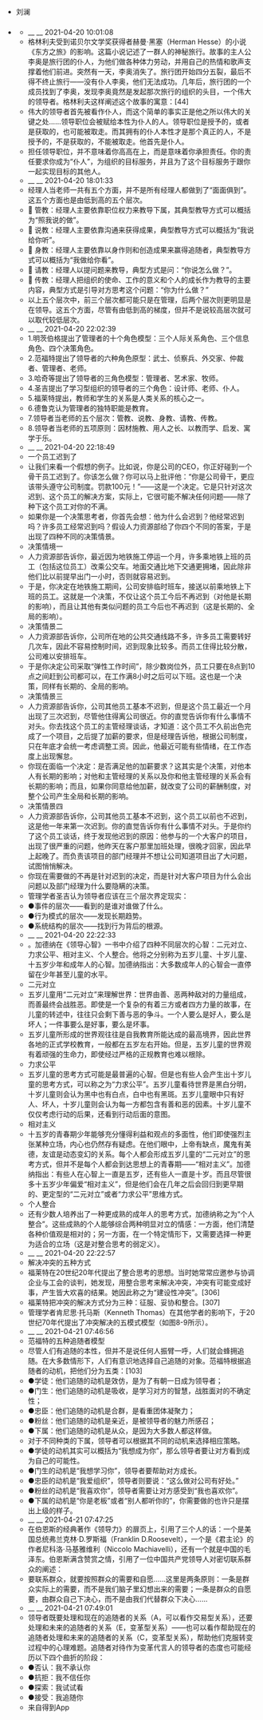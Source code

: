 - 刘澜
- ### 
    - __ __ 2021-04-20 10:01:08
    - 格林利夫受到诺贝尔文学奖获得者赫曼·黑塞（Herman Hesse）的小说《东方之旅》的影响。这篇小说记述了一群人的神秘旅行。故事的主人公李奥是旅行团的仆人，为他们做各种体力劳动，并用自己的热情和歌声支撑着他们前进。突然有一天，李奥消失了。旅行团开始四分五裂，最后不得不终止旅行——没有仆人李奥，他们无法成功。几年后，旅行团的一个成员找到了李奥，发现李奥竟然是发起那次旅行的组织的头目，一个伟大的领导者。格林利夫这样阐述这个故事的寓意：[44]
    - 伟大的领导者首先被看作仆人，而这个简单的事实正是他之所以伟大的关键之处……领导职位会被赋给本性为仆人的人。领导职位是授予的，或者是获取的，也可能被取走。而其拥有的仆人本性才是那个真正的人，不是授予的，不是获取的，不能被取走。他首先是仆人。
    - 担任领导职位，并不意味着你高高在上，而是意味着你承担责任。你的责任要求你成为“仆人”，为组织的目标服务，并且为了这个目标服务于跟你一起实现目标的其他人。
    - __ __ 2021-04-20 18:01:33
    - 经理人当老师一共有五个方面，并不是所有经理人都做到了“面面俱到”。这五个方面也是由低到高的五个层次。
    -  管教：经理人主要依靠职位权力来教导下属，其典型教导方式可以概括为“照我说的做”。
    -  说教：经理人主要依靠沟通来获得成果，典型教导方式可以概括为“我说给你听”。
    -  身教：经理人主要依靠以身作则和创造成果来赢得追随者，典型教导方式可以概括为“我做给你看”。
    -  请教：经理人以提问题来教导，典型方式是问：“你说怎么做？”。
    -  传教：经理人把组织的使命、工作的意义和个人的成长作为教导的主要内容，典型方式是引导对方思考这个问题：“你为什么做？”
    - 以上五个层次中，前三个层次都可能只是在管理，后两个层次则更明显是在领导。这五个方面，尽管有由低到高的梯度，但并不是说较高层次就可以取代较低层次。
    - __ __ 2021-04-20 22:02:39
    - 1.明茨伯格提出了管理者的十个角色模型：三个人际关系角色、三个信息角色、四个决策角色。
    - 2.范福特提出了领导者的六种角色原型：武士、侦察兵、外交家、仲裁者、管理者、老师。
    - 3.哈奇等提出了领导者的三角色模型：管理者、艺术家、牧师。
    - 4.圣吉提出了学习型组织的领导者的三个角色：设计师、老师、仆人。
    - 5.福莱特提出，教师和学生的关系是人类关系的核心之一。
    - 6.德鲁克认为管理者的独特职能是教育。
    - 7.领导者当老师的五个层次：管教、说教、身教、请教、传教。
    - 8.领导者当老师的五项原则：因材施教、用人之长、以教而学、启发、寓学于乐。
    - __ __ 2021-04-20 22:18:49
    - 一个员工迟到了
    - 让我们来看一个假想的例子。比如说，你是公司的CEO，你正好碰到一个骨干员工迟到了。你该怎么做？你可以马上批评他：“你是公司骨干，更应该带头遵守公司制度。罚款100元！”——这是一个决定。它是只针对这次迟到、这个员工的解决方案，实际上，它很可能不解决任何问题——除了种下这个员工对你的不满。
    - 如果你是一个决策思考者，你首先会想：他为什么会迟到？他经常迟到吗？许多员工经常迟到吗？假设人力资源部给了你四个不同的答案，于是出现了四种不同的决策情景。
    - 决策情境一
    - 人力资源部告诉你，最近因为地铁施工停运一个月，许多乘地铁上班的员工（包括这位员工）改乘公交车。地面交通比地下交通更拥堵，因此除非他们比以前提早出门一小时，否则就容易迟到。
    - 于是，你决定在地铁施工期间，公司安排临时班车，接送以前乘地铁上下班的员工。这就是一个决策，不仅让这个员工今后不再迟到（对他是长期的影响），而且让其他有类似问题的员工今后也不再迟到（这是长期的、全局的影响）。
    - 决策情景二
    - 人力资源部告诉你，公司所在地的公共交通线路不多，许多员工需要转好几次车，因此不容易控制时间，迟到现象比较多。而员工住得比较分散，公司难以安排班车。
    - 于是你决定公司采取“弹性工作时间”，除少数岗位外，员工只要在8点到10点之间赶到公司都可以，在工作满8小时之后可以下班。这也是一个决策，同样有长期的、全局的影响。
    - 决策情景三
    - 人力资源部告诉你，公司其他员工基本不迟到，但是这个员工最近一个月出现了三次迟到，尽管他住得离公司很近。你的直觉告诉你有什么事情不对头。你去找这个员工的主管经理谈话，才知道：这个员工不久前出色完成了一个项目，之后提了加薪的要求，但是经理告诉他，根据公司制度，只在年底才会统一考虑调整工资。因此，他最近可能有些情绪，在工作态度上出现懈怠。
    - 你现在面临一个决定：是否满足他的加薪要求？这其实是个决策，对他本人有长期的影响；对他和主管经理的关系以及你和他主管经理的关系会有长期的影响；而且，如果你同意给他加薪，就改变了公司的薪酬制度，对整个公司产生全局和长期的影响。
    - 决策情景四
    - 人力资源部告诉你，公司其他员工基本不迟到，这个员工以前也不迟到，这是他一年来第一次迟到。你的直觉告诉你有什么事情不对头。于是你约了这个员工谈话，终于发现他迟到的原因：他参与的一个大客户的项目，出现了很严重的问题，他昨天在客户那里加班处理，很晚才回家，因此早上起晚了。而负责该项目的部门经理并不想让公司知道项目出了大问题，试图悄悄解决。
    - 你现在需要做的不再是针对迟到的决定，而是针对大客户项目为什么会出问题以及部门经理为什么要隐瞒的决策。
    - 管理学者圣吉认为领导者应该在三个层次界定现实：
    - ●事件的层次——看到的是谁对谁做了什么。
    - ●行为模式的层次——发现长期趋势。
    - ●系统结构的层次——找到行为背后的根源。
    - __ __ 2021-04-20 22:22:33
    - 。加德纳在《领导心智》一书中介绍了四种不同层次的心智：二元对立、力求公平、相对主义、个人整合。他将之分别称为五岁儿童、十岁儿童、十五岁少年和成年人的心智。加德纳指出：大多数成年人的心智会一直停留在少年甚至儿童的水平。
    - 二元对立
    - 五岁儿童用“二元对立”来理解世界：世界由善、恶两种敌对的力量组成，而善最终会战胜恶。即使是一个复杂的有着三方或者四方力量的故事，在儿童的转述中，往往只会剩下善与恶的争斗。一个人要么是好人，要么是坏人；一件事要么是好事，要么是坏事。
    - 五岁儿童所形成的世界观往往是自我教育所能达成的最高境界，因此世界各地的正式学校教育，一般都在五岁左右开始。但是，五岁儿童的世界观有着顽强的生命力，即使经过严格的正规教育也难以根除。
    - 力求公平
    - 五岁儿童的思考方式可能是最普遍的心智。但是也有些人会产生出十岁儿童的思考方式，可以称之为“力求公平”。五岁儿童看待世界是黑白分明，十岁儿童则会认为黑中也有白点，白中也有黑斑。五岁儿童眼中只有好人、坏人，十岁儿童则会认为每一方都包含有善和恶的因素。十岁儿童不仅仅考虑行动的后果，还看到行动后面的意图。
    - 相对主义
    - 十五岁的青春期少年能够充分懂得利益和观点的多面性，他们即使强烈主张某种立场，内心也仍然存有疑虑。在他们眼中，上帝有缺点，魔鬼有美德，友谊是动态变幻的关系。每个人都会形成五岁儿童的“二元对立”的思考方式，但并不是每个人都会到达思想上的青春期——“相对主义”。加德纳指出：有些人在心智上一直是五岁，还有些人一直是十岁。而且尽管很多十五岁少年偏爱“相对主义”，但是他们会在几年之后会回归到更早期的、更定型的“二元对立”或者“力求公平”思维方式。
    - 个人整合
    - 还有少数人培养出了一种更成熟的成年人的思考方式，加德纳称之为“个人整合”。这些成熟的个人能够综合两种明显对立的情感：一方面，他们清楚各种价值观是相对的；另一方面，在一个特定情形下，又需要选择一种更为适合的立场（这是对整合思考的弱定义）。
    - __ __ 2021-04-20 22:22:57
    - 解决冲突的五种方式
    - 福莱特在20世纪20年代提出了整合思考的思想。当时她常常应邀参与协调企业与工会的谈判，她发现，用整合思考来解决冲突，冲突有可能变成好事，产生皆大欢喜的结果。她因此称之为“建设性冲突”。[306]
    - 福莱特把冲突的解决方式分为三种：征服、妥协和整合。[307]
    - 管理学者肯尼思·托马斯（Kenneth Thomas）在其他学者的影响下，于20世纪70年代提出了冲突解决的五模式模型（如图8-9所示）。
    - __ __ 2021-04-21 07:46:56
    - 范福特的五种追随者模型
    - 尽管人们有追随的本性，但并不是说任何人振臂一呼，人们就会蜂拥追随。在大多数情形下，人们有意识地选择自己追随的对象。范福特根据追随者的动机，把他们分为五类：[103]
    - ●学徒：他们追随的动机是效仿，是为了有朝一日成为领导者；
    - ●门生：他们追随的动机是吸收，是学习对方的智慧，战胜面对的不确定性；
    - ●忠臣：他们追随的动机是合群，是看重团体凝聚力；
    - ●粉丝：他们追随的动机是亲近，是被领导者的魅力所感召；
    - ●下属：他们追随的动机是从众，是因为大多数人都这样做。
    - 对于不同种类的下属，领导者可以根据其不同的动机来选择相应策略。
    - ●学徒的动机其实可以概括为“我想成为你”，那么领导者要让对方看到成为自己的可能性。
    - ●门生的动机是“我想学习你”，领导者要帮助对方成长。
    - ●忠臣的动机是“我爱组织”，领导者则要说：“这么做对公司有好处。”
    - ●粉丝的动机是“我喜欢你”，领导者需要让对方感受到“我也喜欢你”。
    - ●下属的动机是“你是老板”或者“别人都听你的”，你需要做的也许只是摆出上级的样子。
    - __ __ 2021-04-21 07:47:25
    - 在伯恩斯的经典著作《领导力》的扉页上，引用了三个人的话：一个是美国总统弗兰克林·D.罗斯福（Franklin D.Roosevelt），一个是《君主论》的作者尼科洛·马基雅维利（Niccolo Machiavelli），还有一个就是中国的毛泽东。伯恩斯满含赞赏之情，引用了一位中国共产党领导人对密切联系群众的阐述：
    - 要联系群众，就要按照群众的需要和自愿……这里是两条原则：一条是群众实际上的需要，而不是我们脑子里幻想出来的需要；一条是群众的自愿要，由群众自己下决心，而不是由我们代替群众下决心……
    - __ __ 2021-04-21 07:49:01
    - 领导者既要处理和现在的追随者的关系（A，可以看作交易型关系），还要处理和未来的追随者的关系（E，变革型关系）——也可以看作帮助现在的追随者处理和未来的追随者的关系（C，变革型关系），帮助他们克服转变过程中的心理难题。追随者对待作为变革代言人的领导者的态度也可能经历以下四个曲折的阶段：
    - ●否认：我不承认你
    - ●抗拒：我不信任你
    - ●探索：我试试看
    - ●接受：我追随你
    - 来自得到App
